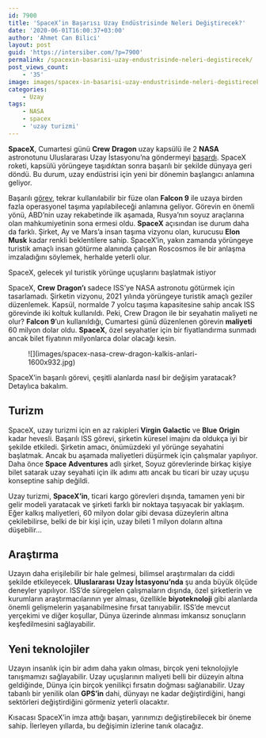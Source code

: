 ```yaml
---
id: 7900
title: 'SpaceX’in Başarısı Uzay Endüstrisinde Neleri Değiştirecek?'
date: '2020-06-01T16:00:37+03:00'
author: 'Ahmet Can Bilici'
layout: post
guid: 'https://intersiber.com/?p=7900'
permalink: /spacexin-basarisi-uzay-endustrisinde-neleri-degistirecek/
post_views_count:
    - '35'
image: images/spacex-in-basarisi-uzay-endustrisinde-neleri-degistirecek.png
categories:
    - Uzay
tags:
    - NASA
    - spacex
    - 'uzay turizmi'
---
```


**SpaceX**, Cumartesi günü **Crew** **Dragon** uzay kapsülü ile 2 **NASA** astronotunu Uluslararası Uzay İstasyonu’na göndermeyi [başardı](https://intersiber.com/canli-yayin-spacexin-crew-dragon-kapsulu-uluslararasi-uzay-istasyonuna-ulasiyor/). SpaceX roketi, kapsülü yörüngeye taşıdıktan sonra başarılı bir şekilde dünyaya geri döndü. Bu durum, uzay endüstrisi için yeni bir dönemin başlangıcı anlamına geliyor.

Başarılı [görev](https://intersiber.com/spacex-yorungeye-giden-ilk-murettebatinin-ucusunu-basariyla-gerceklestirdi/), tekrar kullanılabilir bir füze olan **Falcon 9** ile uzaya birden fazla operasyonel taşıma yapılabileceği anlamına geliyor. Görevin en önemli yönü, ABD’nin uzay rekabetinde ilk aşamada, Rusya’nın soyuz araçlarına olan mahkumiyetinin sona ermesi oldu. **SpaceX** açısından ise durum daha da farklı. Şirket, Ay ve Mars’a insan taşıma vizyonu olan, kurucusu **Elon** **Musk** kadar renkli beklentilere sahip. SpaceX’in, yakın zamanda yörüngeye turistik amaçlı insan götürme alanında çalışan Roscosmos ile bir anlaşma imzaladığını söylemek, herhalde yeterli olur.

SpaceX, gelecek yıl turistik yörünge uçuşlarını başlatmak istiyor

SpaceX, **Crew** **Dragon’ı** sadece ISS’ye NASA astronotu götürmek için tasarlamadı. Şirketin vizyonu, 2021 yılında yörüngeye turistik amaçlı geziler düzenlemek. Kapsül, normalde 7 yolcu taşıma kapasitesine sahip ancak ISS görevinde iki koltuk kullanıldı. Peki, Crew Dragon ile bir seyahatin maliyeti ne olur? **Falcon 9**’un kullanıldığı, Cumartesi günü düzenlenen görevin **maliyeti** 60 milyon dolar oldu. **SpaceX**, özel seyahatler için bir fiyatlandırma sunmadı ancak bilet fiyatının milyonlarca dolar olacağı kesin.

<figure class="wp-block-image size-large">![](images/spacex-nasa-crew-dragon-kalkis-anlari-1600x932.jpg)</figure>SpaceX’in başarılı görevi, çeşitli alanlarda nasıl bir değişim yaratacak? Detaylıca bakalım.

## Turizm

SpaceX, uzay turizmi için en az rakipleri **Virgin** **Galactic** ve **Blue** **Origin** kadar hevesli. Başarılı ISS görevi, şirketin küresel imajını da oldukça iyi bir şekilde etkiledi. Şirketin amacı, önümüzdeki yıl yörünge seyahatini başlatmak. Ancak bu aşamada maliyetleri düşürmek için çalışmalar yapılıyor. Daha önce **Space** **Adventures** adlı şirket, Soyuz görevlerinde birkaç kişiye bilet satarak uzay seyahati için ilk adımı attı ancak bu ticari bir uzay uçuşu konseptine sahip değildi.

Uzay turizmi, **SpaceX’in**, ticari kargo görevleri dışında, tamamen yeni bir gelir modeli yaratacak ve şirketi farklı bir noktaya taşıyacak bir yaklaşım. Eğer kalkış maliyetleri, 60 milyon dolar gibi devasa düzeylerin altına çekilebilirse, belki de bir kişi için, uzay bileti 1 milyon doların altına düşebilir…

## Araştırma

Uzayın daha erişilebilir bir hale gelmesi, bilimsel araştırmaları da ciddi şekilde etkileyecek. **Uluslararası** **Uzay İstasyonu’nda** şu anda büyük ölçüde deneyler yapılıyor. ISS’de süregelen çalışmaların dışında, özel şirketlerin ve kurumların araştırmacılarının yer alması, özellikle **biyoteknoloji** gibi alanlarda önemli gelişmelerin yaşanabilmesine fırsat tanıyabilir. ISS’de mevcut yerçekimi ve diğer koşullar, Dünya üzerinde alınması imkansız sonuçların keşfedilmesini sağlayabilir.

## Yeni teknolojiler

Uzayın insanlık için bir adım daha yakın olması, birçok yeni teknolojiyle tanışmamızı sağlayabilir. Uzay uçuşlarının maliyeti belli bir düzeyin altına geldiğinde, Dünya için birçok yenilikçi fırsatın doğması sağlanabilir. Uzay tabanlı bir yenilik olan **GPS’in** dahi, dünyayı ne kadar değiştirdiğini, hangi sektörleri değiştirdiğini görmeniz yeterli olacaktır.

Kısacası SpaceX’in imza attığı başarı, yarınımızı değiştirebilecek bir öneme sahip. İlerleyen yıllarda, bu değişimin izlerine tanık olacağız.